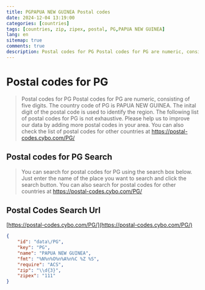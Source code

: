 ```yaml
---
title: PGPAPUA NEW GUINEA Postal codes 
date: 2024-12-04 13:19:00
categories: [countries]
tags: [countries, zip, zipex, postal, PG,PAPUA NEW GUINEA]
lang: en
sitemap: true
comments: true
description: Postal codes for PG Postal codes for PG are numeric, consisting of five digits. The country code of PG is PAPUA NEW GUINEA. The inital digit of the postal code is used to identify the region. The following list of postal codes for PG is not exhaustive. Please help us to improve our data by adding more postal codes in your area. You can also check the list of postal codes for other countries at https://postal-codes.cybo.com/PG/
---
```


# Postal codes for PG
> Postal codes for PG Postal codes for PG are numeric, consisting of five digits. The country code of PG is PAPUA NEW GUINEA. The inital digit of the postal code is used to identify the region. The following list of postal codes for PG is not exhaustive. Please help us to improve our data by adding more postal codes in your area. You can also check the list of postal codes for other countries at https://postal-codes.cybo.com/PG/

## Postal codes for PG Search 
> You can search for postal codes for PG using the search box below. Just enter the name of the place you want to search and click the search button. You can also search for postal codes for other countries at https://postal-codes.cybo.com/PG/

## Postal Codes Search Url

[https://postal-codes.cybo.com/PG/](https://postal-codes.cybo.com/PG/)
```json
{
    "id": "data\/PG",
    "key": "PG",
    "name": "PAPUA NEW GUINEA",
    "fmt": "%N%n%O%n%A%n%C %Z %S",
    "require": "ACS",
    "zip": "\\d{3}",
    "zipex": "111"
}
```
